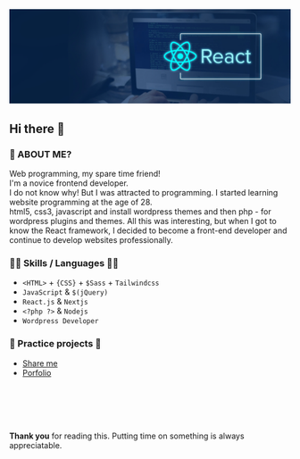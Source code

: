 
<img src="/profile-banner.svg" />

## Hi there 👋

### 🤔 ABOUT ME?
Web programming, my spare time friend! <br />
I'm a novice frontend developer. <br/>
I do not know why! But I was attracted to programming. I started learning website programming at the age of 28.<br/>
html5, css3, javascript and install wordpress themes and then php - for wordpress plugins and themes.
All this was interesting, but when I got to know the React framework, I decided to become a front-end developer and continue to develop websites professionally.

### 👨‍💻 Skills / Languages  💪🏻
* `<HTML>` + `{CSS}` + `$Sass` + `Tailwindcss`
* `JavaScript` & `$(jQuery)`
* `React.js` & `Nextjs`
* `<?php ?>` & `Nodejs`
* `Wordpress Developer`

### 💬 Practice projects 🎵
* [Share me](https://sanity-shareme.vercel.app/ "Deployed in vercel") <br/>
* [Porfolio](https://sanity-protfolio.vercel.app/ "Deployed in vercel")


<br/><br/><br/><br/>

<b>Thank you</b> for reading this. Putting time on something is always appreciatable.
